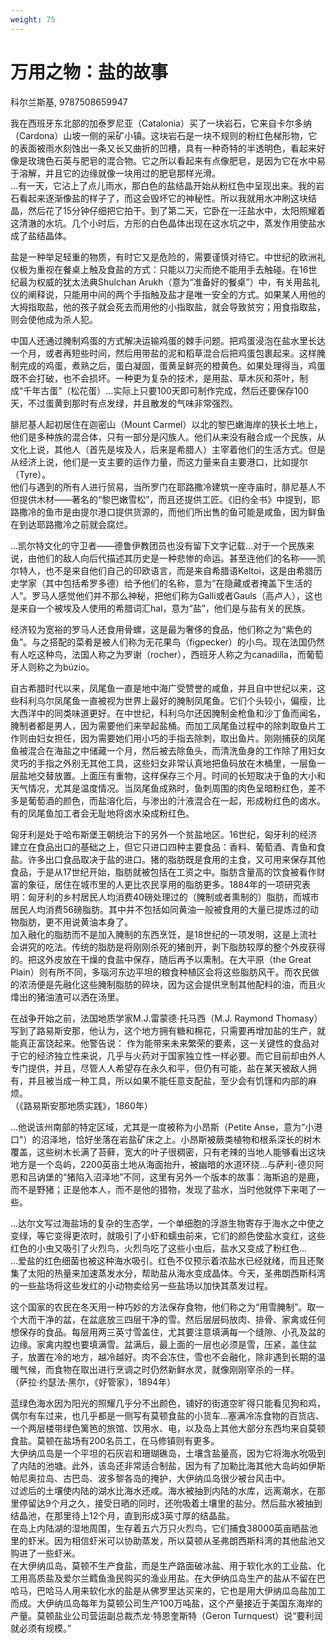 ```yaml
---
weight: 75
---
```

# 万用之物：盐的故事

科尔兰斯基, 9787508659947

我在西班牙东北部的加泰罗尼亚（Catalonia）买了一块岩石，它来自卡尔多纳（Cardona）山坡一侧的采矿小镇。这块岩石是一块不规则的粉红色梯形物，它的表面被雨水刻蚀出一条又长又曲折的凹槽，具有一种奇特的半透明色，看起来好像是玫瑰色石英与肥皂的混合物。它之所以看起来有点像肥皂，是因为它在水中易于溶解，并且它的边缘就像一块用过的肥皂那样光滑。  
…有一天，它沾上了点儿雨水，那白色的盐结晶开始从粉红色中呈现出来。我的岩石看起来逐渐像盐的样子了，而这会毁坏它的神秘性。所以我就用水冲刷这块结晶，然后花了15分钟仔细把它拍干。到了第二天，它卧在一汪盐水中，太阳照耀着这清澈的水坑。几个小时后，方形的白色晶体出现在这水坑之中，蒸发作用使盐水成了盐结晶体。

盐是一种举足轻重的物质，有时它又是危险的，需要谨慎对待它。中世纪的欧洲礼仪极为重视在餐桌上触及食盐的方式：只能以刀尖而绝不能用手去触碰。在16世纪最为权威的犹太法典Shulchan Arukh（意为“准备好的餐桌”）中，有关用盐礼仪的阐释说，只能用中间的两个手指触及盐才是唯一安全的方式。如果某人用他的大拇指取盐，他的孩子就会死去而用他的小指取盐，就会导致贫穷；用食指取盐，则会使他成为杀人犯。

中国人还通过腌制鸡蛋的方式解决运输鸡蛋的棘手问题。把鸡蛋浸泡在盐水里长达一个月，或者再短些时间，然后用带盐的泥和稻草混合后把鸡蛋包裹起来。这样腌制完成的鸡蛋，煮熟之后，蛋白凝固，蛋黄呈鲜亮的橙黄色。如果处理得当，鸡蛋既不会打破，也不会损坏。一种更为复杂的技术，是用盐、草木灰和茶叶，制成“千年古蛋”（松花蛋）…实际上只要100天即可制作完成，然后还要保存100天，不过蛋黄到那时有点发绿，并且散发的气味非常强烈。

腓尼基人起初居住在迦密山（Mount Carmel）以北的黎巴嫩海岸的狭长土地上，他们是多种族的混合体，只有一部分是闪族人。他们从来没有融合成一个民族，从文化上说，其他人（首先是埃及人，后来是希腊人）主宰着他们的生活方式。但是从经济上说，他们是一支主要的运作力量，而这力量来自主要港口，比如提尔（Tyre）。  
他们与遇到的所有人进行贸易，当所罗门在耶路撒冷建筑一座寺庙时，腓尼基人不但提供木材——著名的“黎巴嫩雪松”，而且还提供工匠。《旧约全书》中提到，耶路撒冷的鱼市是由提尔港口提供货源的，而他们所出售的鱼可能是咸鱼，因为鲜鱼在到达耶路撒冷之前就会腐烂。

…凯尔特文化的守卫者——德鲁伊教团员也没有留下文字记载…对于一个民族来说，由他们的敌人向后代描述其历史是一种悲惨的命运。甚至连他们的名称——凯尔特人，也不是来自他们自己的印欧语言，而是来自希腊语Keltoi，这是由希腊历史学家（其中包括希罗多德）给予他们的名称，意为“在隐藏或者掩盖下生活的人”。罗马人感觉他们并不那么神秘，把他们称为Galli或者Gauls（高卢人），这也是来自一个被埃及人使用的希腊词汇hal，意为“盐”，他们是与盐有关的民族。

经济较为宽裕的罗马人还食用骨螺，这是最为奢侈的食品，他们称之为“紫色的鱼”。与之搭配的菜肴是被人们称为无花果鸟（figpecker）的小鸟。现在法国仍然有人吃这种鸟，法国人称之为罗谢（rocher），西班牙人称之为canadilla，而葡萄牙人则称之为búzio。

自古希腊时代以来，凤尾鱼一直是地中海广受赞誉的咸鱼，并且自中世纪以来，这些科利乌尔凤尾鱼一直被视为世界上最好的腌制凤尾鱼。它们个头较小，偏瘦，比大西洋中的同类味道更好。在中世纪，科利乌尔还因腌制金枪鱼和沙丁鱼而闻名，腌制者都是男人，因为需要他们来举起盐桶。而加工凤尾鱼过程中的除刺取鱼片工作则由妇女担任，因为需要她们用小巧的手指去除刺，取出鱼片。刚刚捕获的凤尾鱼被混合在海盐之中储藏一个月，然后被去除鱼头，而清洗鱼身的工作除了用妇女灵巧的手指之外别无其他工具，这些妇女非常认真地把鱼码放在木桶里，一层鱼一层盐地交替放置。上面压有重物，这样保存三个月。时间的长短取决于鱼的大小和天气情况，尤其是温度情况。当凤尾鱼成熟时，鱼刺周围的肉色呈暗粉红色，差不多是葡萄酒的颜色，而盐溶化后，与渗出的汁液混合在一起，形成粉红色的卤水。有的凤尾鱼加工者会无耻地将卤水染成粉红色。

匈牙利是处于哈布斯堡王朝统治下的另外一个贫盐地区。16世纪，匈牙利的经济建立在食品出口的基础之上，但它只进口四种主要食品：香料、葡萄酒、青鱼和食盐。许多出口食品取决于盐的进口。猪的脂肪既是食用的主食，又可用来保存其他食品，于是从17世纪开始，脂肪就被包括在工资之中。脂肪含量高的饮食被看作财富的象征，居住在城市里的人更比农民享用的脂肪更多。1884年的一项研究表明：匈牙利的乡村居民人均消费40磅处理过的（腌制或者熏制的）脂肪，而城市居民人均消费56磅脂肪。其中并不包括如同黄油一般被食用的大量已提炼过的动物脂肪，更不用说黄油本身了。  
加入融化的脂肪而不是加入腌制的东西烹饪，是18世纪的一项发明，这是上流社会讲究的吃法。传统的脂肪是将刚刚杀死的猪剖开，剥下脂肪较厚的整个外皮获得的。把这外皮放在干燥的食盐中保存，随后再予以熏制。在大平原（the Great Plain）则有所不同，多瑙河东边平坦的粮食种植区会将这些脂肪风干。而农民做的浓汤便是先融化这些腌制脂肪的碎块，因为这会提供烹制其他配料的油，而且火㸆出的猪油渣可以洒在汤里。

在战争开始之前，法国地质学家M.J.雷蒙德·托马西（M.J. Raymond Thomasy）写到了路易斯安那，他认为，这个地方拥有糖和棉花，只需要再增加盐的生产，就能真正富饶起来。他警告说：
作为能带来未来繁荣的要素，这一关键性的食品对于它的经济独立性来说，几乎与火药对于国家独立性一样必要。而它目前却由外人专门提供，并且，尽管人人希望存在永久和平，但仍有可能，盐在某天被敌人拥有，并且被当成一种工具，所以如果不能任意支配盐，至少会有饥馑和内部的麻烦。  
（《路易斯安那地质实践》，1860年）

…他说该州南部的特定区域，尤其是一度被称为小昂斯（Petite Anse，意为“小港口"）的沼泽地，恰好坐落在岩盐矿床之上。小昂斯被蕨类植物和根系深长的树木覆盖，这些树木长满了苔藓，宽大的叶子很稠密，只有老辣的当地人能够看出这块地方是一个岛屿，2200英亩土地从海面抬升，被幽暗的水道环绕…与萨利-德贝阿恩和吕讷堡的“猪陷入沼泽地”不同，这里有另外一个版本的故事：海斯追的是鹿，而不是野猪；正是他本人，而不是他的猎物，发现了盐水，当时他就停下来喝了一些。

…达尔文写过海盐场的复杂的生态学，一个单细胞的浮游生物寄存于海水之中使之变绿，等它变得更浓时，就吸引了小虾和蠕虫前来，它们的颜色使盐水变红，这些红色的小虫又吸引了火烈鸟，火烈鸟吃了这些小虫后，盐水又变成了粉红色…  
…爱盐的红色细菌也被这种海水吸引。红色不仅预示着浓盐水已经就绪，而且还聚集了太阳的热量来加速蒸发水分，帮助盐从海水变成晶体。今天，圣弗朗西斯科湾的一些盐场将这些发红的小动物卖给另一些盐场以加快其蒸发过程。

这个国家的农民在冬天用一种巧妙的方法保存食物，他们称之为“用雪腌制”。取一个大而干净的盆，在盆底放三四层干净的雪。然后层层码放肉、排骨、家禽或任何想保存的食品。每层用两三英寸雪盖住，尤其要注意填满每一个缝隙、小孔及盆的边缘。家禽内膛也要填满雪。盆满后，最上面的一层也必须是雪，压紧，盖住盆子，放置在冷的地方，越冷越好。肉不会冻住，雪也不会融化，除非遇到长期的温暖气候，而食物在取出进行烹调之时仍然新鲜水灵，就像刚刚宰杀的一样。  
（萨拉·约瑟法·黑尔，《好管家》，1894年）

蓝绿色海水因为阳光的照耀几乎分不出颜色，铺好的街道空旷得只能看见狗和鸡，偶尔有车过来，也几乎都是一侧写有莫顿食盐的小货车…塞满冷冻食物的百货店、一个两层楼带绿色篱笆的旅馆、饮用水、电，以及岛上其他大部分东西均来自莫顿食盐。莫顿在盐场有200名员工，在马修镇则有更多。  
大伊纳瓜岛是一个平坦的石灰岩和珊瑚礁岛，土壤含盐量高，因为它将海水吮吸到了内陆的池塘。此外，该岛还非常适合制盐，因为有了加勒比海其他大岛屿如伊斯帕尼奥拉岛、古巴岛、波多黎各岛的掩护，大伊纳瓜岛很少被台风击中。  
过滤后的土壤使内陆的湖水比海水还咸。海水被抽到内陆的水库，远离潮水，在那里停留达9个月之久，接受日晒的同时，还吮吸着土壤里的盐分。然后盐水被抽到结晶池，在那里待上12个月，直到形成3英寸厚的结晶盐。  
在岛上内陆湖的湿地周围，生存着五六万只火烈鸟，它们捕食38000英亩晒盐池里的虾米。因为相信虾米可以协助蒸发，所以莫顿从圣弗朗西斯科湾的其他盐池又购进了一些虾米。  
在大伊纳瓜岛，莫顿不生产食盐，而是生产路面破冰盐、用于软化水的工业盐、化工用高质盐及爱尔兰鳕鱼渔民购买的渔业用盐。在大伊纳瓜岛生产的盐从不留在巴哈马，巴哈马人用来软化水的盐是从佛罗里达买来的，它也是用大伊纳瓜岛盐加工而成。大伊纳瓜岛每年为莫顿公司生产100万吨盐，这个产量接近于美国东海岸的产量。莫顿盐业公司营运副总裁杰龙·特恩奎斯特（Geron Turnquest）说“要利润就必须有规模。”